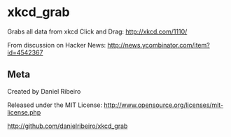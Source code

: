 xkcd_grab
=========

Grabs all data from xkcd Click and Drag: http://xkcd.com/1110/

From discussion on Hacker News: http://news.ycombinator.com/item?id=4542367

Meta
----

Created by Daniel Ribeiro

Released under the MIT License: http://www.opensource.org/licenses/mit-license.php

http://github.com/danielribeiro/xkcd_grab